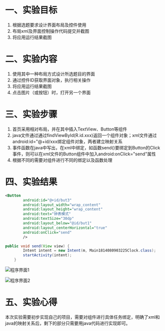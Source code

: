 # 一、实验目标 #

1. 根据选题要求设计界面布局及控件使用
2. 布局xml及界面控制操作代码提交并截图
3. 将应用运行结果截图

# 二、实验内容 #

1. 使用其中一种布局方式设计所选题目的界面
2. 通过控件ID获取界面对象，执行相关操作
3. 将应用运行结果截图
4. 点击图片（或按钮）时，打开另一个界面

# 三、实验步骤 #

1. 首页采用相对布局，并在其中插入TextView、Button等组件
2. java文件通过通过findViewById(R.id.xxx)返回一个组件对象；xml文件通过android:id="@+id/xxx绑定组件对象，两者建立映射关系
3. 事件函数在java中写出，在xml中绑定，如函数send()要绑定到Button的Click事件，则可以在xml文件的Button组件中加入android:onClick="send"属性
4. 根据不同的需要对组件进行不同的绑定以及函数处理

# 四、实验结果 #

```xml
<Button
        android:id="@+id/but3"
        android:layout_width="wrap_content"
        android:layout_height="wrap_content"
        android:text="钟表模式"
        android:textSize="30dp"
        android:layout_below="@id/but1"
        android:layout_centerHorizontal="true"
        android:onClick="send"
        />
```

```java
public void send(View view) {
        Intent intent = new Intent(m, Main1814080903225Clock.class);
        startActivity(intent);
    }
```

![程序界面1](https://raw.githubusercontent.com/ZYL618/android-labs-2020/master/students/net1814080903225/实验4截图/程序界面1.png)

![程序界面2](https://raw.githubusercontent.com/ZYL618/android-labs-2020/master/students/net1814080903225/实验4截图/程序界面2.png)

# 五、实验心得 #

本次实验需要初步实现自己的项目，需要对组件进行具体任务绑定，明确了xml和java的映射关系后，剩下的部分只需要用java代码进行实现即可。
